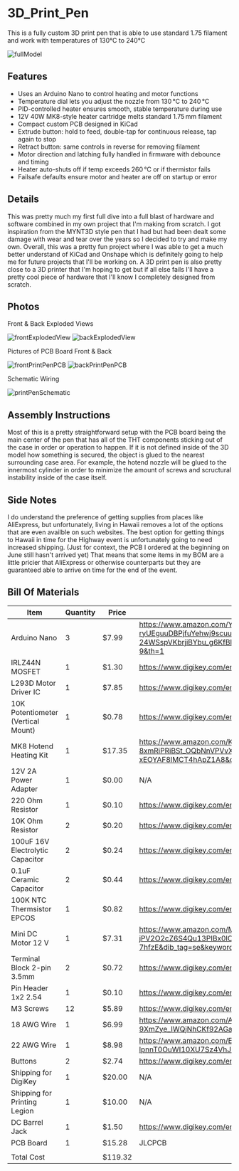 # 3D_Print_Pen

This is a fully custom 3D print pen that is able to use standard 1.75 filament and work with temperatures of 130°C to 240°C

![fullModel](https://github.com/user-attachments/assets/4c9a7176-e4a8-4b15-970d-9f4cf7dd4ce6)

## Features

- Uses an Arduino Nano to control heating and motor functions
- Temperature dial lets you adjust the nozzle from 130 °C to 240 °C
- PID-controlled heater ensures smooth, stable temperature during use
- 12V 40W MK8-style heater cartridge melts standard 1.75 mm filament
- Compact custom PCB designed in KiCad
- Extrude button: hold to feed, double-tap for continuous release, tap again to stop
- Retract button: same controls in reverse for removing filament
- Motor direction and latching fully handled in firmware with debounce and timing
- Heater auto-shuts off if temp exceeds 260 °C or if thermistor fails
- Failsafe defaults ensure motor and heater are off on startup or error

## Details

This was pretty much my first full dive into a full blast of hardware and software combined in my own project that I'm making from scratch. I got inspiration from the MYNT3D style pen that I had but had been dealt some damage with wear and tear over the years so I decided to try and make my own. Overall, this was a pretty fun project where I was able to get a much better understand of KiCad and Onshape which is definitely going to help me for future projects that I'll be working on. A 3D print pen is also pretty close to a 3D printer that I'm hoping to get but if all else fails I'll have a pretty cool piece of hardware that I'll know I completely designed from scratch.

## Photos

Front & Back Exploded Views

![frontExplodedView](https://github.com/user-attachments/assets/d7c0c767-4941-4af7-9270-b47e93861a9f)
![backExplodedView](https://github.com/user-attachments/assets/87cf99ec-3a75-4c4b-83c9-641c254b4ca1)

Pictures of PCB Board Front & Back

![frontPrintPenPCB](https://github.com/user-attachments/assets/e48cfcb5-47f0-498b-8707-7ee6bc31fba4)
![backPrintPenPCB](https://github.com/user-attachments/assets/1207a3f9-5243-4380-a016-5daf8046a94b)

Schematic Wiring

![printPenSchematic](https://github.com/user-attachments/assets/828af017-3fdc-4684-8506-7fb776147e23)

## Assembly Instructions

Most of this is a pretty straightforward setup with the PCB board being the main center of the pen that has all of the THT components sticking out of the case in order or operation to happen. If it is not defined inside of the 3D model how something is secured, the object is glued to the nearest surrounding case area. For example, the hotend nozzle will be glued to the innermost cylinder in order to minimize the amount of screws and scructural instability inside of the case itself.

## Side Notes

I do understand the preference of getting supplies from places like AliExpress, but unfortunately, living in Hawaii removes a lot of the options that are even availble on such websites. The best option for getting things to Hawaii in time for the Highway event is unfortunately going to need increased shipping. (Just for context, the PCB I ordered at the beginning on June still hasn't arrived yet) That means that some items in my BOM are a little pricier that AliExpress or otherwise counterparts but they are guaranteed able to arrive on time for the end of the event.

## Bill Of Materials

|                     Item               |  Quantity |      Price    |                                      Link                                    |
|----------------------------------------|-----------|---------------|-----------------------------------------------------------------------|
|      Arduino Nano                      |     3     |     $7.99     |    https://www.amazon.com/YELUFT-ATmega328P-Microcontroller-Mini-USB/dp/B0DWMQVCRF/ref=sr_1_9?crid=3N1J84LJP6D8T&dib=eyJ2IjoiMSJ9.l25zh--muurGeoTSJmeooOXaF8A63oJ3_c-9fVVcHog5BGa4Lu2sPUkQxNLwgIW9jzwkfb0FuKb-xdIJ7CoDm4nfWcg_hOse8iSX0BVdCoWrOft-FsZH_LRwnKvv2QNP8DzT_T0FBm2K6c1-ryUEguuDBPjfuYehwj9scuuCvK3hnk_tx6lNvgV1F00UnO9U56-RpO-24WSspVKbrjiBYbu_g6KfBlel1uN68UF1GBK7dsJkTn6oMsSCKJ0GVjl3qGr4at7lzIT2sfEbrdl445vNXnM15akMi2Rq827A9Gc.wGK8uIL5xv32oeMyIoTqSfKMEPixhKiYXT65sDOd9bU&dib_tag=se&keywords=Arduino%2BNano%2BV3.0%2Bwith%2Bheaders&qid=1750405718&s=industrial&sprefix=arduino%2Bnano%2Bv3.0%2Bwith%2Bheaders%2Cindustrial%2C245&sr=1-9&th=1     |
|     IRLZ44N MOSFET                     |     1     |     $1.30     |     https://www.digikey.com/en/products/detail/infineon-technologies/IRLZ44NPBF/811808    |
|     L293D Motor Driver IC              |     1     |     $7.85     |     https://www.digikey.com/en/products/detail/stmicroelectronics/L293D/634700    |
|     10K Potentiometer (Vertical Mount) |     1     |     $0.78     |    https://www.digikey.com/en/products/detail/amphenol-piher-sensing-systems/PT10WV10-103A2020-3-NE-S/13244529?gad_source=1&gad_campaignid=20243136172&gbraid=0AAAAADrbLljQ6ae9GtqJU8Qi6yQqZdeEQ&gclid=Cj0KCQjwjdTCBhCLARIsAEu8bpKEUfNeJhMs6WRIgIcLK17HQyBX3QXcHx0sI51iWuGOn8gcYR4reZ4aAh5HEALw_wcB&gclsrc=aw.ds     |
|     MK8 Hotend Heating Kit             |     1     |     $17.35    |    https://www.amazon.com/KITQLPG-Assembled-Extruder-Aluminum-Creality/dp/B0DM1XC4MV/ref=sr_1_7?crid=1GE63CO4X2I03&dib=eyJ2IjoiMSJ9.1sTw7q0blSYTkI2YdtyXIF6r6eS1UPCfpMMrMzdQ3O2vPv8Q2_ke6nCaoIZurI6kA4nVzLIayCC3nMHq97cGw87BuRVNYd5dtnQfQIYzN2dyn5O7bk-8xmRiPRiBSt_OQbNnVPVvXxPNRM5mBcpmVl9Z0rYFVjX7363TjlFGGUGgphZ1rK8WO17pZ28ssokofxpMSGD0rIxDQLPzGGy-l6u-Ao9eU0aV5-fw6NNLC__okYzfG0cr7Xzs_SkJWiLKnIHSE3mUL_0vAQ0s4FUm0MpId8ATXTyihLFomqIwhP4.FgA4OCpQMqMa4RdHlC55trs-xEOYAF8lMCT4hApZ1A8&dib_tag=se&keywords=MK8%2BHotend%2BHeating%2BKit%2B12V&qid=1750499927&s=industrial&sprefix=mk8%2Bhotend%2Bheating%2Bkit%2B12v%2Cindustrial%2C401&sr=1-7&th=1     |
|     12V 2A Power Adapter               |     1     |     $0.00     |    N/A     |
|    220 Ohm Resistor                    |     1     |     $0.10     |    https://www.digikey.com/en/products/detail/vishay-beyschlag-draloric-bc-components/MBA02040C2203FRP00/336479     |
|    10K Ohm Resistor                    |     2     |     $0.20     |     https://www.digikey.com/en/products/detail/stackpole-electronics-inc/RNF14FTD1K00/1706678    |
|    100uF 16V Electrolytic Capacitor    |     2     |     $0.24     |     https://www.digikey.com/en/products/detail/w%C3%BCrth-elektronik/860020372006/5727030    |
|    0.1uF Ceramic Capacitor             |     2     |     $0.44     |     https://www.digikey.com/en/products/detail/kemet/C320C104K5R5TA/818040    |
|    100K NTC Thermsistor EPCOS          |     1     |     $0.82     |     https://www.digikey.com/en/products/detail/epcos-tdk-electronics/B57891M0104J000/739908?s=N4IgTCBcDaIKIAUDCB5AygAgEIFYDsAHAJwCMAsgAwkUAsAUhYyALoC%2BQA    |
|    Mini DC Motor 12 V                  |     1     |     $7.31     |     https://www.amazon.com/Motor-DC12V-11RPM-Right-Printing/dp/B0B82JPGRB/ref=sr_1_3?crid=3CB6OWH0B720C&dib=eyJ2IjoiMSJ9.D41ml4U9xLVtxhbHP27dEpFo9spnGY6fKuCrxLomp4hUtC9cHtbbuF9wp16bQ9WnRDYRtU1hqldkQYHr_Wcw9KJl4UdeJkqRMRdCRFVTfie2kPKt-qtSHMfiOjHyGYh-Uj-jPV2O2cZ6S4Qu13PIBx0lCTZCxret9eCrOeZTDPn4S6KgdygBDNwYvTDtYFRCwuYBj8hSs5le9dJBReeIonGyX0iht3gTK1B1HFETX0C7Sny7-PXHt0FG_HkXJh8ZiNqnsGz5hPMfTozDW7nt-FVIzVdoMNSK3uEo0LOIEaQ.Lf3NHbVL75z6TmyG8ovsjnzQNKod5lcOAI5Ky-7hfzE&dib_tag=se&keywords=Micro+Right+Angle+Gear+Motor&qid=1750409181&s=industrial&sprefix=micro+right+angle+gear+motor%2Cindustrial%2C296&sr=1-3    |
|    Terminal Block 2-pin 3.5mm          |     2     |     $0.72     |     https://www.digikey.com/en/products/detail/w%C3%BCrth-elektronik/691137710002/6644051    |
|    Pin Header 1x2 2.54                 |     1     |     $0.10     |     https://www.digikey.com/en/products/detail/harwin-inc/M20-9990246/3728226    |
|    M3 Screws                           |     12    |     $5.89     |     https://www.digikey.com/en/products/detail/apm-hexseal/RM3X10MM-2701/3712296    |
|    18 AWG Wire                         |      1    |     $6.99     |    https://www.amazon.com/Automotive-Flexible-Security-Stranded-Electrical/dp/B0CKR35SX5/ref=sr_1_19?crid=1F4GFUSG8KNF6&dib=eyJ2IjoiMSJ9.uHK5UXp4hf0bwt6AfnruppJM3pUA32v8GcUwu4udGvcSCvaws5msk8wJm_Jr3ouFghZm0KNip0AoXKJtf2pnJTNHGqKtM6UcdhImrNy6rK7MXCeostqYGApJps1KpCjMrt_RAFSUFeeNNCqbJsm2DBd8UH-DOCgMq-9XmZye_IWQjNhCKf92AGalKAKIZxk_TFK6w9WRP426VKyM_MKrWEWLFlgYr2gQvP2ya433jWM7ujgjP4iFdJtdX_-3S_k6DZ2Jx-fXkmWO9Vb4T-ASV-hyWtiTQHDfQ9qiCEIqkGo._wcq8Oockpcvah8JYsrHZlqZNoG3ZC45Jwo8J2QU664&dib_tag=se&keywords=18%2Bawg%2Bwire&qid=1750415217&s=industrial&sprefix=18%2BAWG%2Cindustrial%2C273&sr=1-19&th=1     |
|    22 AWG Wire                         |      1    |     $8.98     |     https://www.amazon.com/Electrical-Gauge-Silicone-Cable-Black/dp/B0746HG158/ref=sr_1_17?crid=1TLAQ1FE1E9UJ&dib=eyJ2IjoiMSJ9.pyl_5iNHOLas3h4fTLyq3ptcaen0H19fqStwe3jN_-Lkk6ZuUwe1nSgojOlEf2Qw-tZbNN6sDRSJVMNIeeshOkHBHr5oW1QADB0kr4yS2xj47Znjt9_Xk2DYurntQ4ztnaI-7s2Zpy2jnwvsQdppBVu6ggUt9N33nzIovA1__chHq5FQ0Apt-Sdx-lpnnT0OuWI10XU7Sz4VhJTtx3sx0kmxd4cErrKY-_PYvIZzZCqRQ69wtD6B0ShksGWvWZM7s6Tqc-kdndNEhOmdhqEOTDRJ6lF_74H1YwXbmILCK0o.CKzEWAde0ZKLLJGwiscanEUdFUtN2LvgcJuKoCMr8hU&dib_tag=se&keywords=22%2Bawg%2Bwire&qid=1750415326&s=industrial&sprefix=22%2Bawg%2Bwire%2Cindustrial%2C193&sr=1-17&th=1    |
|    Buttons                             |      2    |     $2.74     |     https://www.digikey.com/en/products/detail/c-k/D6C90-F2-LFS/1466345    |
|    Shipping for DigiKey                |      1    |     $20.00    |     N/A    |
|    Shipping for Printing Legion        |      1    |     $10.00    |     N/A    |
|    DC Barrel Jack                      |      1    |     $1.50     |     https://www.digikey.com/en/products/detail/same-sky-formerly-cui-devices/PJ-202AH/408450    |
|    PCB Board                           |      1    |     $15.28    |    JLCPCB  |
|                                        |           |               |            |
|    Total Cost                          |           |     $119.32   |            |

